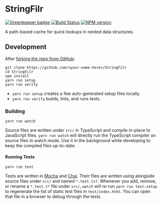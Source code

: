 <!-- Top -->

# StringFilr

[![Greenkeeper badge](https://badges.greenkeeper.io/FullScreenShenanigans/StringFilr.svg)](https://greenkeeper.io/)
[![Build Status](https://travis-ci.org/FullScreenShenanigans/StringFilr.svg?branch=master)](https://travis-ci.org/FullScreenShenanigans/StringFilr)
[![NPM version](https://badge.fury.io/js/stringfilr.svg)](http://badge.fury.io/js/stringfilr)

A path-based cache for quick lookups in nested data structures.

<!-- /Top -->

<!-- Development -->

## Development

After [forking the repo from GitHub](https://help.github.com/articles/fork-a-repo/):

```
git clone https://github.com/<your-name-here>/StringFilr
cd StringFilr
npm install
yarn run setup
yarn run verify
```

-   `yarn run setup` creates a few auto-generated setup files locally.
-   `yarn run verify` builds, lints, and runs tests.

### Building

```shell
yarn run watch
```

Source files are written under `src/` in TypeScript and compile in-place to JavaScript files.
`yarn run watch` will directly run the TypeScript compiler on source files in watch mode.
Use it in the background while developing to keep the compiled files up-to-date.

#### Running Tests

```shell
yarn run test
```

Tests are written in [Mocha](https://github.com/mochajs/mocha) and [Chai](https://github.com/chaijs/chai).
Their files are written using alongside source files under `src/` and named `*.test.ts?`.
Whenever you add, remove, or rename a `*.test.t*` file under `src/`, `watch` will re-run `yarn run test:setup` to regenerate the list of static test files in `test/index.html`.
You can open that file in a browser to debug through the tests.

<!-- Maps -->
<!-- /Maps -->
<!-- /Development -->
